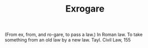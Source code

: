 ---
title: Exrogare
letter: E
permalink: "/definitions/bld-exrogare.html"
body: "(From ex, from, and ro-gare, to pass a law.) In Roman law. To take something
  from an old law by a new law. Tayl. Civil Law, 155"
published_at: '2018-07-07'
source: Black's Law Dictionary 2nd Ed (1910)
layout: post
---